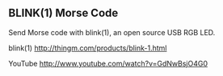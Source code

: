 BLINK(1) Morse Code
---

Send Morse code with blink(1), an open source USB RGB LED.

blink(1) http://thingm.com/products/blink-1.html

YouTube http://www.youtube.com/watch?v=GdNwBsjO4G0
